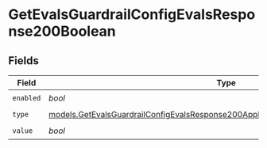 # GetEvalsGuardrailConfigEvalsResponse200Boolean


## Fields

| Field                                                                                                                                                                          | Type                                                                                                                                                                           | Required                                                                                                                                                                       | Description                                                                                                                                                                    |
| ------------------------------------------------------------------------------------------------------------------------------------------------------------------------------ | ------------------------------------------------------------------------------------------------------------------------------------------------------------------------------ | ------------------------------------------------------------------------------------------------------------------------------------------------------------------------------ | ------------------------------------------------------------------------------------------------------------------------------------------------------------------------------ |
| `enabled`                                                                                                                                                                      | *bool*                                                                                                                                                                         | :heavy_check_mark:                                                                                                                                                             | N/A                                                                                                                                                                            |
| `type`                                                                                                                                                                         | [models.GetEvalsGuardrailConfigEvalsResponse200ApplicationJSONResponseBodyData6Type](../models/getevalsguardrailconfigevalsresponse200applicationjsonresponsebodydata6type.md) | :heavy_check_mark:                                                                                                                                                             | N/A                                                                                                                                                                            |
| `value`                                                                                                                                                                        | *bool*                                                                                                                                                                         | :heavy_check_mark:                                                                                                                                                             | N/A                                                                                                                                                                            |